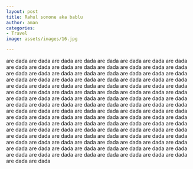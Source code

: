 ```yaml
---
layout: post
title: Rahul sonone aka bablu
author: aman
categories:
- Travel
image: assets/images/16.jpg

---
```

are dada are dada are dada are dada are dada are dada are dada are dada are dada are dada are dada are dada are dada are dada are dada are dada are dada are dada are dada are dada are dada are dada are dada are dada are dada are dada are dada are dada are dada are dada are dada are dada are dada are dada are dada are dada are dada are dada are dada are dada are dada are dada are dada are dada are dada are dada are dada are dada are dada are dada are dada are dada are dada are dada are dada are dada are dada are dada are dada are dada are dada are dada are dada are dada are dada are dada are dada are dada are dada are dada are dada are dada are dada are dada are dada are dada are dada are dada are dada are dada are dada are dada are dada are dada are dada are dada are dada are dada are dada are dada are dada are dada are dada are dada are dada are dada are dada are dada are dada are dada are dada are dada are dada are dada are dada are dada are dada are dada are dada are dada are dada are dada are dada are dada are dada are dada are dada are dada are dada are dada are dada are dada are dada are dada are dada are dada are dada are dada are dada are dada 